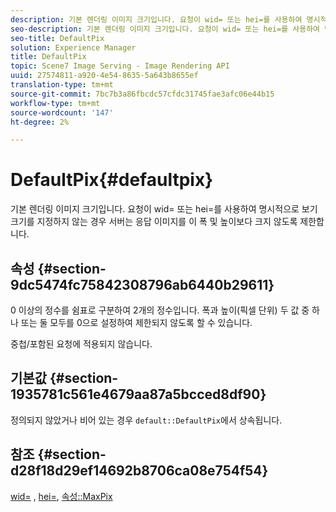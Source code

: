 ```yaml
---
description: 기본 렌더링 이미지 크기입니다. 요청이 wid= 또는 hei=를 사용하여 명시적으로 보기 크기를 지정하지 않는 경우 서버는 응답 이미지를 이 폭 및 높이보다 크지 않도록 제한합니다.
seo-description: 기본 렌더링 이미지 크기입니다. 요청이 wid= 또는 hei=를 사용하여 명시적으로 보기 크기를 지정하지 않는 경우 서버는 응답 이미지를 이 폭 및 높이보다 크지 않도록 제한합니다.
seo-title: DefaultPix
solution: Experience Manager
title: DefaultPix
topic: Scene7 Image Serving - Image Rendering API
uuid: 27574811-a920-4e54-8635-5a643b8655ef
translation-type: tm+mt
source-git-commit: 7bc7b3a86fbcdc57cfdc31745fae3afc06e44b15
workflow-type: tm+mt
source-wordcount: '147'
ht-degree: 2%

---
```



# DefaultPix{#defaultpix}

기본 렌더링 이미지 크기입니다. 요청이 wid= 또는 hei=를 사용하여 명시적으로 보기 크기를 지정하지 않는 경우 서버는 응답 이미지를 이 폭 및 높이보다 크지 않도록 제한합니다.

## 속성 {#section-9dc5474fc75842308796ab6440b29611}

0 이상의 정수를 쉼표로 구분하여 2개의 정수입니다. 폭과 높이(픽셀 단위) 두 값 중 하나 또는 둘 모두를 0으로 설정하여 제한되지 않도록 할 수 있습니다.

중첩/포함된 요청에 적용되지 않습니다.

## 기본값 {#section-1935781c561e4679aa87a5bcced8df90}

정의되지 않았거나 비어 있는 경우 `default::DefaultPix`에서 상속됩니다.

## 참조 {#section-d28f18d29ef14692b8706ca08e754f54}

[wid=](../../../../../ir-api/http-protocol/image-rendering-api-ref/c-ir-http-protocol-ref/c-ir-http-protocol-command-reference/r-ir-wid.md#reference-b7e691b0624941168c94b2749ae233ec) ,  [hei=](../../../../../ir-api/http-protocol/image-rendering-api-ref/c-ir-http-protocol-ref/c-ir-http-protocol-command-reference/r-ir-hei.md#reference-1c08f60365a94417a39867c09cac5478),  [속성::MaxPix](../../../../../ir-api/material-cat/image-rendering-api-ref/c-ir-material-catalog/c-ir-attributes-reference/r-ir-maxpix.md#reference-569f186bbc2840a6bd3cffa8ff3e7657)
